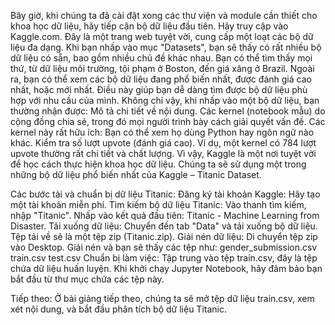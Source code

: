 Bây giờ, khi chúng ta đã cài đặt xong các thư viện và module cần thiết cho khoa học dữ liệu, hãy tiếp cận bộ dữ liệu đầu tiên.
Hãy truy cập vào Kaggle.com.
Đây là một trang web tuyệt vời, cung cấp một loạt các bộ dữ liệu đa dạng.
Khi bạn nhấp vào mục "Datasets", bạn sẽ thấy có rất nhiều bộ dữ liệu có sẵn, bao gồm nhiều chủ đề khác nhau.
Bạn có thể tìm thấy mọi thứ, từ dữ liệu môi trường, tội phạm ở Boston, đến giá xăng ở Brazil.
Ngoài ra, bạn có thể xem các bộ dữ liệu đang phổ biến nhất, được đánh giá cao nhất, hoặc mới nhất. Điều này giúp bạn dễ dàng tìm được bộ dữ liệu phù hợp với nhu cầu của mình.
Không chỉ vậy, khi nhấp vào một bộ dữ liệu, bạn thường nhận được:
Mô tả chi tiết về nội dung.
Các kernel (notebook mẫu) do cộng đồng chia sẻ, trong đó mọi người trình bày cách giải quyết vấn đề.
Các kernel này rất hữu ích:
Bạn có thể xem họ dùng Python hay ngôn ngữ nào khác.
Kiểm tra số lượt upvote (đánh giá cao).
Ví dụ, một kernel có 784 lượt upvote thường rất chi tiết và chất lượng.
Vì vậy, Kaggle là một nơi tuyệt vời để học cách thực hiện khoa học dữ liệu.
Chúng ta sẽ sử dụng một trong những bộ dữ liệu phổ biến nhất của Kaggle – Titanic Dataset.

Các bước tải và chuẩn bị dữ liệu Titanic:
Đăng ký tài khoản Kaggle:
Hãy tạo một tài khoản miễn phí.
Tìm kiếm bộ dữ liệu Titanic:
Vào thanh tìm kiếm, nhập "Titanic".
Nhấp vào kết quả đầu tiên: Titanic - Machine Learning from Disaster.
Tải xuống dữ liệu:
Chuyển đến tab "Data" và tải xuống bộ dữ liệu.
Tệp tải về sẽ là một tệp zip (Titanic.zip).
Giải nén dữ liệu:
Di chuyển tệp zip vào Desktop.
Giải nén và bạn sẽ thấy các tệp như:
gender_submission.csv
train.csv
test.csv
Chuẩn bị làm việc:
Tập trung vào tệp train.csv, đây là tệp chứa dữ liệu huấn luyện.
Khi khởi chạy Jupyter Notebook, hãy đảm bảo bạn bắt đầu từ thư mục chứa các tệp này.

Tiếp theo:
Ở bài giảng tiếp theo, chúng ta sẽ mở tệp dữ liệu train.csv, xem xét nội dung, và bắt đầu phân tích bộ dữ liệu Titanic.

